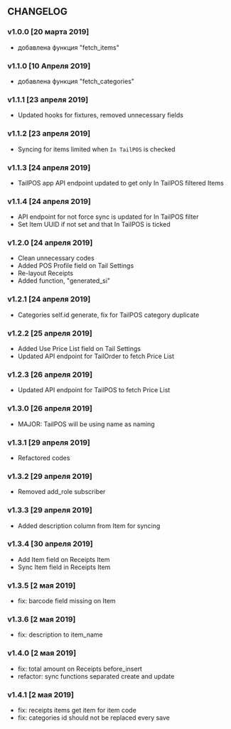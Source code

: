 ## CHANGELOG

### v1.0.0 [20 марта 2019]
- добавлена функция "fetch_items"

### v1.1.0 [10 Апреля 2019]
- добавлена функция "fetch_categories"

### v1.1.1 [23 апреля 2019]
- Updated hooks for fixtures, removed unnecessary fields

### v1.1.2 [23 апреля 2019]
- Syncing for items limited when `In TailPOS` is checked

### v1.1.3 [24 апреля 2019]
- TailPOS app API endpoint updated to get only In TailPOS filtered Items

### v1.1.4 [24 апреля 2019]
- API endpoint for not force sync is updated for In TailPOS filter
- Set Item UUID if not set and that In TailPOS is ticked

### v1.2.0 [24 апреля 2019]
- Clean unnecessary codes
- Added POS Profile field on Tail Settings
- Re-layout Receipts
- Added function, "generated_si"

### v1.2.1 [24 апреля 2019]
- Categories self.id generate, fix for TailPOS category duplicate

### v1.2.2 [25 апреля 2019]
- Added Use Price List field on Tail Settings
- Updated API endpoint for TailOrder to fetch Price List

### v1.2.3 [26 апреля 2019]
- Updated API endpoint for TailPOS to fetch Price List

### v1.3.0 [26 апреля 2019]
- MAJOR: TailPOS will be using name as naming

### v1.3.1 [29 апреля 2019]
- Refactored codes

### v1.3.2 [29 апреля 2019]
- Removed add_role subscriber

### v1.3.3 [29 апреля 2019]
- Added description column from Item for syncing

### v1.3.4 [30 апреля 2019]
- Add Item field on Receipts Item
- Sync Item field in Receipts Item

### v1.3.5 [2 мая 2019]
- fix: barcode field missing on Item

### v1.3.6 [2 мая 2019]
- fix: description to item_name

### v1.4.0 [2 мая 2019]
- fix: total amount on Receipts before_insert
- refactor: sync functions separated create and update

### v1.4.1 [2 мая 2019]
- fix: receipts items get item for item code
- fix: categories id should not be replaced every save